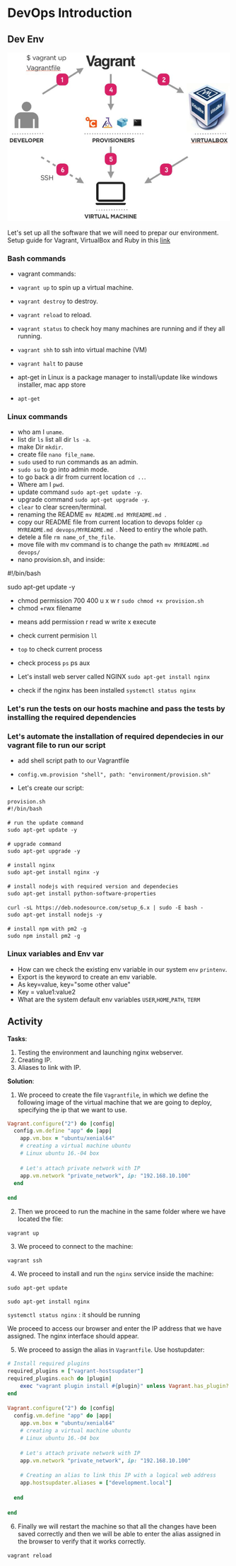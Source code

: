 # DevOps Introduction

## Dev Env

![ERD](./vagrant_diagram.png)

Let's set up all the software that we will need to prepar our environment.
Setup guide for Vagrant, VirtualBox and Ruby in this [link](https://github.com/khanmaster/vb_vagrant_installtion)

### Bash commands

- vagrant commands:

- `vagrant up` to spin up a virtual machine.
- `vagrant destroy` to destroy.
- `vagrant reload` to reload.
- `vagrant status` to check hoy many machines are running and if they all running.
- `vagrant shh` to ssh into virtual machine (VM)
- `vagrant halt` to pause


- apt-get in Linux is a package manager to install/update like windows installer, mac app store
- `apt-get`

### Linux commands
- who am I `uname`.
- list dir `ls` list all dir `ls -a`.
- make Dir `mkdir`.
- create file `nano file_name`.
- `sudo` used to run commands as an admin.
- `sudo su` to go into admin mode.
- to go back a dir from current location `cd ..`.
- Where am I `pwd`.
- update command `sudo apt-get update -y`.
- upgrade command `sudo apt-get upgrade -y`.
- `clear` to clear screen/terminal.
- renaming the README `mv README.md MYREADME.md
`.
- copy our README file from current location to devops folder `cp MYREADME.md devops/MYREADME.md
`. Need to entiry the whole path.
- detele a file `rm name_of_the_file`.
- move file with mv command is to change the path `mv MYREADME.md devops/
`
- nano provision.sh, and inside:

#!/bin/bash

sudo apt-get update -y

- chmod permission 700 400 u x w r `sudo chmod +x provision.sh
`
- chmod +rwx filename

+ means add permission
r read
w write
x execute
- check current permision `ll`
- `top` to check current process
- check process `ps` ps aux

- Let's install web server called NGINX `sudo apt-get install nginx`
- check if the nginx has been installed `systemctl status nginx`

### Let's run the tests on our hosts machine and pass the tests by installing the required dependencies

### Let's automate the installation of required dependecies in our vagrant file to run our script

- add shell script path to our Vagrantfile
- `config.vm.provision "shell", path: "environment/provision.sh"`

- Let's create our script:
```
provision.sh
#!/bin/bash

# run the update command
sudo apt-get update -y

# upgrade command
sudo apt-get upgrade -y

# install nginx
sudo apt-get install nginx -y

# install nodejs with required version and dependecies
sudo apt-get install python-software-properties

curl -sL https://deb.nodesource.com/setup_6.x | sudo -E bash -
sudo apt-get install nodejs -y

# install npm with pm2 -g
sudo npm install pm2 -g
```
### Linux variables and Env var

- How can we check the existing env variable in our system `env` `printenv`.
- Export is the keyword to create an env variable.
- As key=value, key="some other value"
- Key = value1:value2
- What are the system default env variables `USER`,`HOME`,`PATH`, `TERM`

## Activity

**Tasks**:

1. Testing the environment and launching nginx webserver.
2. Creating IP.
3. Aliases to link with IP.

**Solution**:

1. We proceed to create the file `Vagrantfile`, in which we define the following image of the virtual machine that we are going to deploy, specifying the ip that we want to use.

````ruby
Vagrant.configure("2") do |config|
  config.vm.define "app" do |app|
  	app.vm.box = "ubuntu/xenial64"
  	# creating a virtual machine ubuntu
  	# Linux ubuntu 16.-04 box

  	# Let's attach private network with IP
  	app.vm.network "private_network", ip: "192.168.10.100"
  end

end
````

2. Then we proceed to run the machine in the same folder where we have located the file:

`vagrant up`

3. We proceed to connect to the machine:

`vagrant ssh`

4. We proceed to install and run the `nginx` service inside the machine:

`sudo apt-get update`

`sudo apt-get install nginx`

`systemctl status nginx` : it should be running

We proceed to access our browser and enter the IP address that we have assigned. The nginx interface should appear.

5. We proceed to assign the alias in `Vagrantfile`. Use hostupdater:

````ruby
# Install required plugins
required_plugins = ["vagrant-hostsupdater"]
required_plugins.each do |plugin|
    exec "vagrant plugin install #{plugin}" unless Vagrant.has_plugin? plugin
end

Vagrant.configure("2") do |config|
  config.vm.define "app" do |app|
  	app.vm.box = "ubuntu/xenial64"
  	# creating a virtual machine ubuntu
  	# Linux ubuntu 16.-04 box

  	# Let's attach private network with IP
  	app.vm.network "private_network", ip: "192.168.10.100"

  	# Creating an alias to link this IP with a logical web address
  	app.hostsupdater.aliases = ["development.local"]

  end

end
````

6. Finally we will restart the machine so that all the changes have been saved correctly and then we will be able to enter the alias assigned in the browser to verify that it works correctly.

`vagrant reload`
